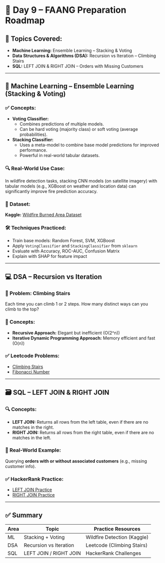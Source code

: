 # 🚀 Day 9 – FAANG Preparation Roadmap

## 📅 Topics Covered:
- **Machine Learning:** Ensemble Learning – Stacking & Voting
- **Data Structures & Algorithms (DSA):** Recursion vs Iteration – Climbing Stairs
- **SQL:** LEFT JOIN & RIGHT JOIN – Orders with Missing Customers

---

## 🧠 Machine Learning – Ensemble Learning (Stacking & Voting)

### ✅ Concepts:
- **Voting Classifier:**
  - Combines predictions of multiple models.
  - Can be hard voting (majority class) or soft voting (average probabilities).
- **Stacking Classifier:**
  - Uses a meta-model to combine base model predictions for improved performance.
  - Powerful in real-world tabular datasets.

### 🔍 Real-World Use Case:
In wildfire detection tasks, stacking CNN models (on satellite imagery) with tabular models (e.g., XGBoost on weather and location data) can significantly improve fire prediction accuracy.

### 🧪 Dataset:
**Kaggle:** [Wildfire Burned Area Dataset](https://www.kaggle.com/datasets/thedevastator/forest-fire-dataset)

### 🛠️ Techniques Practiced:
- Train base models: Random Forest, SVM, XGBoost
- Apply `VotingClassifier` and `StackingClassifier` from `sklearn`
- Evaluate with Accuracy, ROC-AUC, Confusion Matrix
- Explain with SHAP for feature impact

---

## 💻 DSA – Recursion vs Iteration

### 🧩 Problem: Climbing Stairs
Each time you can climb 1 or 2 steps. How many distinct ways can you climb to the top?

### 📌 Concepts:
- **Recursive Approach:** Elegant but inefficient (O(2^n))
- **Iterative Dynamic Programming Approach:** Memory efficient and fast (O(n))

### ✅ Leetcode Problems:
- [Climbing Stairs](https://leetcode.com/problems/climbing-stairs/)
- [Fibonacci Number](https://leetcode.com/problems/fibonacci-number/)

---

## 🗃️ SQL – LEFT JOIN & RIGHT JOIN

### 🔍 Concepts:
- **LEFT JOIN:** Returns all rows from the left table, even if there are no matches in the right.
- **RIGHT JOIN:** Returns all rows from the right table, even if there are no matches in the left.

### 📌 Real-World Example:
Querying **orders with or without associated customers** (e.g., missing customer info).

### ✅ HackerRank Practice:
- [LEFT JOIN Practice](https://www.hackerrank.com/challenges/earnings-of-employees/problem)
- [RIGHT JOIN Practice](https://www.hackerrank.com/challenges/weather-observation-station-5/problem)

---

## ✅ Summary
| Area | Topic | Practice Resources |
|------|-------|---------------------|
| ML | Stacking + Voting | Wildfire Detection (Kaggle) |
| DSA | Recursion vs Iteration | Leetcode (Climbing Stairs) |
| SQL | LEFT JOIN / RIGHT JOIN | HackerRank Challenges |


